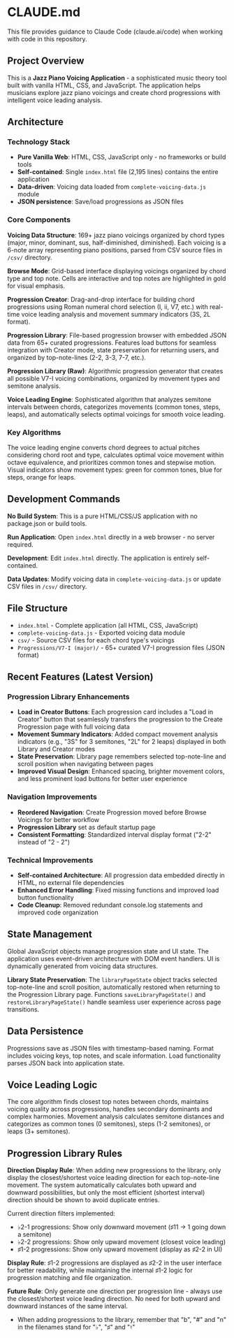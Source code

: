 # CLAUDE.md

This file provides guidance to Claude Code (claude.ai/code) when working with code in this repository.

## Project Overview

This is a **Jazz Piano Voicing Application** - a sophisticated music theory tool built with vanilla HTML, CSS, and JavaScript. The application helps musicians explore jazz piano voicings and create chord progressions with intelligent voice leading analysis.

## Architecture

### Technology Stack
- **Pure Vanilla Web**: HTML, CSS, JavaScript only - no frameworks or build tools
- **Self-contained**: Single `index.html` file (2,195 lines) contains the entire application
- **Data-driven**: Voicing data loaded from `complete-voicing-data.js` module
- **JSON persistence**: Save/load progressions as JSON files

### Core Components

**Voicing Data Structure**: 169+ jazz piano voicings organized by chord types (major, minor, dominant, sus, half-diminished, diminished). Each voicing is a 6-note array representing piano positions, parsed from CSV source files in `/csv/` directory.

**Browse Mode**: Grid-based interface displaying voicings organized by chord type and top note. Cells are interactive and top notes are highlighted in gold for visual emphasis.

**Progression Creator**: Drag-and-drop interface for building chord progressions using Roman numeral chord selection (I, ii, V7, etc.) with real-time voice leading analysis and movement summary indicators (3S, 2L format).

**Progression Library**: File-based progression browser with embedded JSON data from 65+ curated progressions. Features load buttons for seamless integration with Creator mode, state preservation for returning users, and organized by top-note-lines (2-2, 3-3, 7-7, etc.).

**Progression Library (Raw)**: Algorithmic progression generator that creates all possible V7-I voicing combinations, organized by movement types and semitone analysis.

**Voice Leading Engine**: Sophisticated algorithm that analyzes semitone intervals between chords, categorizes movements (common tones, steps, leaps), and automatically selects optimal voicings for smooth voice leading.

### Key Algorithms

The voice leading engine converts chord degrees to actual pitches considering chord root and type, calculates optimal voice movement within octave equivalence, and prioritizes common tones and stepwise motion. Visual indicators show movement types: green for common tones, blue for steps, orange for leaps.

## Development Commands

**No Build System**: This is a pure HTML/CSS/JS application with no package.json or build tools.

**Run Application**: Open `index.html` directly in a web browser - no server required.

**Development**: Edit `index.html` directly. The application is entirely self-contained.

**Data Updates**: Modify voicing data in `complete-voicing-data.js` or update CSV files in `/csv/` directory.

## File Structure

- `index.html` - Complete application (all HTML, CSS, JavaScript)
- `complete-voicing-data.js` - Exported voicing data module
- `csv/` - Source CSV files for each chord type's voicings
- `Progressions/V7-I (major)/` - 65+ curated V7-I progression files (JSON format)

## Recent Features (Latest Version)

### Progression Library Enhancements
- **Load in Creator Buttons**: Each progression card includes a "Load in Creator" button that seamlessly transfers the progression to the Create Progression page with full voicing data
- **Movement Summary Indicators**: Added compact movement analysis indicators (e.g., "3S" for 3 semitones, "2L" for 2 leaps) displayed in both Library and Creator modes
- **State Preservation**: Library page remembers selected top-note-line and scroll position when navigating between pages
- **Improved Visual Design**: Enhanced spacing, brighter movement colors, and less prominent load buttons for better user experience

### Navigation Improvements  
- **Reordered Navigation**: Create Progression moved before Browse Voicings for better workflow
- **Progression Library** set as default startup page
- **Consistent Formatting**: Standardized interval display format ("2-2" instead of "2 - 2")

### Technical Improvements
- **Self-contained Architecture**: All progression data embedded directly in HTML, no external file dependencies
- **Enhanced Error Handling**: Fixed missing functions and improved load button functionality  
- **Code Cleanup**: Removed redundant console.log statements and improved code organization

## State Management

Global JavaScript objects manage progression state and UI state. The application uses event-driven architecture with DOM event handlers. UI is dynamically generated from voicing data structures.

**Library State Preservation**: The `libraryPageState` object tracks selected top-note-line and scroll position, automatically restored when returning to the Progression Library page. Functions `saveLibraryPageState()` and `restoreLibraryPageState()` handle seamless user experience across page transitions.

## Data Persistence

Progressions save as JSON files with timestamp-based naming. Format includes voicing keys, top notes, and scale information. Load functionality parses JSON back into application state.

## Voice Leading Logic

The core algorithm finds closest top notes between chords, maintains voicing quality across progressions, handles secondary dominants and complex harmonies. Movement analysis calculates semitone distances and categorizes as common tones (0 semitones), steps (1-2 semitones), or leaps (3+ semitones).

## Progression Library Rules

**Direction Display Rule**: When adding new progressions to the library, only display the closest/shortest voice leading direction for each top-note-line movement. The system automatically calculates both upward and downward possibilities, but only the most efficient (shortest interval) direction should be shown to avoid duplicate entries. 

Current direction filters implemented:
- ♭2-1 progressions: Show only downward movement (♯11 → 1 going down a semitone)
- ♭2-2 progressions: Show only upward movement (closest voice leading)
- ♯1-2 progressions: Show only upward movement (display as ♯2-2 in UI)

**Display Rule**: ♯1-2 progressions are displayed as ♯2-2 in the user interface for better readability, while maintaining the internal ♯1-2 logic for progression matching and file organization.

**Future Rule**: Only generate one direction per progression line - always use the closest/shortest voice leading direction. No need for both upward and downward instances of the same interval.

- When adding progressions to the library, remember that "b", "#" and "n" in the filenames stand for "♭", "♯" and "♮"